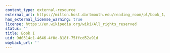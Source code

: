 ```yaml
---
content_type: external-resource
external_url: https://milton.host.dartmouth.edu/reading_room/pl/book_1/text.shtml
has_external_license_warning: true
license: https://en.wikipedia.org/wiki/All_rights_reserved
status: ''
title: Book I
uid: 9d0314c1-4646-4f0d-818f-75ffcd52a91d
wayback_url: ''
---
```

